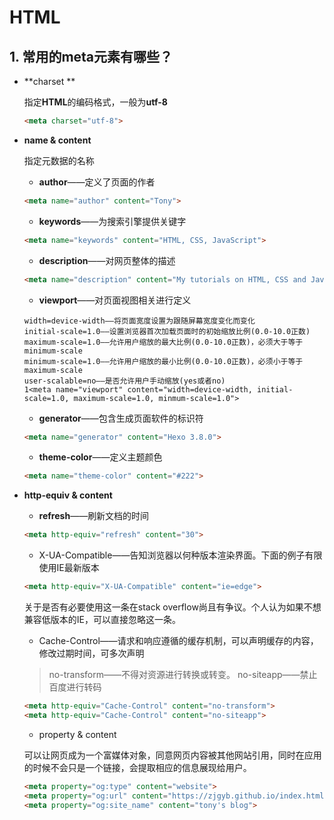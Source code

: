 # HTML

## 1. 常用的meta元素有哪些？

* **charset **

  指定**HTML**的编码格式，一般为**utf-8**

  ~~~html
  <meta charset="utf-8">
  ~~~

* **name & content**

  指定元数据的名称

  - **author**——定义了页面的作者

  ```html
  <meta name="author" content="Tony">
  ```

  - **keywords**——为搜索引擎提供关键字

  ```html
  <meta name="keywords" content="HTML, CSS, JavaScript">
  ```

  - **description**——对网页整体的描述

  ```html
  <meta name="description" content="My tutorials on HTML, CSS and JavaScript">
  ```

  * **viewport**——对页面视图相关进行定义

  ```
  width=device-width——将页面宽度设置为跟随屏幕宽度变化而变化
  initial-scale=1.0——设置浏览器首次加载页面时的初始缩放比例(0.0-10.0正数)
  maximum-scale=1.0——允许用户缩放的最大比例(0.0-10.0正数)，必须大于等于minimum-scale
  minimum-scale=1.0——允许用户缩放的最小比例(0.0-10.0正数)，必须小于等于maximum-scale
  user-scalable=no——是否允许用户手动缩放(yes或者no)
  1<meta name="viewport" content="width=device-width, initial-scale=1.0, maximum-scale=1.0, minmum-scale=1.0">
  ```

  - **generator**——包含生成页面软件的标识符

  ```html
  <meta name="generator" content="Hexo 3.8.0">
  ```

  - **theme-color**——定义主题颜色

  ```html
  <meta name="theme-color" content="#222">
  ```

* **http-equiv & content**

  * **refresh**——刷新文档的时间

  ~~~html
  <meta http-equiv="refresh" content="30">
  ~~~

  - X-UA-Compatible——告知浏览器以何种版本渲染界面。下面的例子有限使用IE最新版本

  ```html
  <meta http-equiv="X-UA-Compatible" content="ie=edge">
  ```

  关于是否有必要使用这一条在stack overflow尚且有争议。个人认为如果不想兼容低版本的IE，可以直接忽略这一条。

  - Cache-Control——请求和响应遵循的缓存机制，可以声明缓存的内容，修改过期时间，可多次声明

  > no-transform——不得对资源进行转换或转变。 no-siteapp——禁止百度进行转码

  ```html
  <meta http-equiv="Cache-Control" content="no-transform">
  <meta http-equiv="Cache-Control" content="no-siteapp">
  ```

  - property & content

  可以让网页成为一个富媒体对象，同意网页内容被其他网站引用，同时在应用的时候不会只是一个链接，会提取相应的信息展现给用户。

  ```html
  <meta property="og:type" content="website">
  <meta property="og:url" content="https://zjgyb.github.io/index.html">
  <meta property="og:site_name" content="tony's blog">
  ```